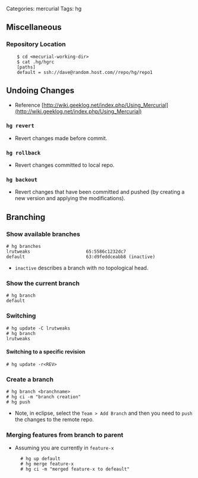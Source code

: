 Categories: mercurial
Tags: hg

## Miscellaneous ##

### Repository Location ###

        $ cd <mecurial-working-dir>
        $ cat .hg/hgrc 
        [paths]
        default = ssh://dave@random.host.com//repo/hg/repo1 


## Undoing Changes ##

- Reference [http://wiki.geeklog.net/index.php/Using_Mercurial](http://wiki.geeklog.net/index.php/Using_Mercurial)

### `hg revert`

- Revert changes made before commit.

### `hg rollback`

- Revert changes committed to local repo.

### `hg backout`

- Revert changes that have been committed and pushed (by creating a new version and applying the modifications).

## Branching ##

### Show available branches ###

    # hg branches
    lrutweaks                     65:5586c1232dc7
    default                       63:d9feddceabb8 (inactive)

- `inactive` describes a branch with no topological head.

### Show the current branch

    # hg branch
    default

### Switching ###

    # hg update -C lrutweaks
    # hg branch
    lrutweaks

#### Switching to a specific revision ####

    # hg update -r<REV>

### Create a branch ###

    # hg branch <branchname>
    # hg ci -m "branch creation"
    # hg push

- Note, in eclipse, select the `Team > Add Branch` and then you need to `push` the changes to the remote repo.

### Merging features from branch to parent ###

- Assuming you are currently in `feature-x`

        # hg up default
        # hg merge feature-x
        # hg ci -m "merged feature-x to defeault"
